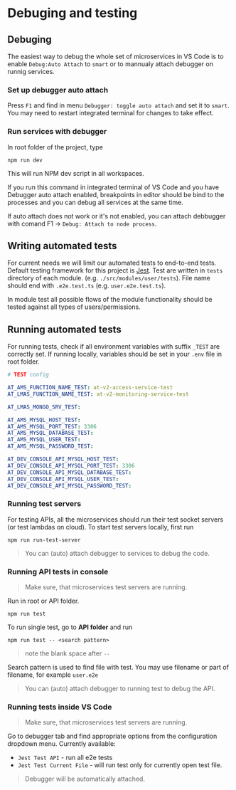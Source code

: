 # Debuging and testing

## Debuging

The easiest way to debug the whole set of microservices in VS Code is to enable `Debug:Auto Attach` to `smart` or to mannualy attach debugger on runnig services.

### Set up debugger auto attach

Press `F1` and find in menu `Debugger: toggle auto attach` and set it to `smart`. You may need to restart integrated terminal for changes to take effect.

### Run services with debugger

In root folder of the project, type

```ssh
npm run dev
```

This will run NPM dev script in all workspaces.

If you run this command in integrated terminal of VS Code and you have Debugger auto attach enabled, breakpoints in editor should be bind to the processes and you can debug all services at the same time.

If auto attach does not work or it's not enabled, you can attach debbugger with comand F1 -> `Debug: Attach to node process`.

## Writing automated tests

For current needs we will limit our automated tests to end-to-end tests. Default testing framework for this project is [Jest](https://jestjs.io/docs/en/getting-started). Test are written in `tests` directory of each module. (e.g. `./src/modules/user/tests`). File name should end with `.e2e.test.ts` (e.g. `user.e2e.test.ts`).

In module test all possible flows of the module functionality should be tested against all types of users/permissions.

## Running automated tests

For running tests, check if all environment variables with suffix `_TEST` are correctly set. If running locally, variables should be set in your `.env` file in root folder.

```yml
# TEST config

AT_AMS_FUNCTION_NAME_TEST: at-v2-access-service-test
AT_LMAS_FUNCTION_NAME_TEST: at-v2-monitoring-service-test

AT_LMAS_MONGO_SRV_TEST: 

AT_AMS_MYSQL_HOST_TEST:
AT_AMS_MYSQL_PORT_TEST: 3306
AT_AMS_MYSQL_DATABASE_TEST:
AT_AMS_MYSQL_USER_TEST:
AT_AMS_MYSQL_PASSWORD_TEST:

AT_DEV_CONSOLE_API_MYSQL_HOST_TEST: 
AT_DEV_CONSOLE_API_MYSQL_PORT_TEST: 3306
AT_DEV_CONSOLE_API_MYSQL_DATABASE_TEST:
AT_DEV_CONSOLE_API_MYSQL_USER_TEST: 
AT_DEV_CONSOLE_API_MYSQL_PASSWORD_TEST: 
```

### Running test servers

For testing APIs, all the microservices should run their test socket servers (or test lambdas on cloud). To start test servers locally, first run

```ssh
npm run run-test-server
```

> You can (auto) attach debugger to services to debug the code.

### Running API tests in console

> Make sure, that microservices test servers are running.

Run in root or API folder.

```ssh
npm run test
```

To run single test, go to **API folder** and run

```ssh
npm run test -- <search pattern>
```

> note the blank space after `--`

Search pattern is used to find file with test. You may use filename or part of filename, for example `user.e2e`

> You can (auto) attach debugger to running test to debug the API.

### Running tests inside VS Code

> Make sure, that microservices test servers are running.

Go to debugger tab and find appropriate options from the configuration dropdown menu. Currently available:

* `Jest Test API` - run all e2e tests
* `Jest Test Current File` - will run test only for currently open test file.

> Debugger will be automatically attached.
